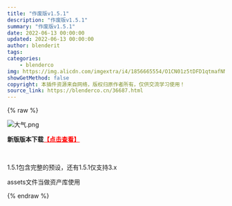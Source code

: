 ```yaml
---
title: "作废版v1.5.1"
description: "作废版v1.5.1"
summary: "作废版v1.5.1"
date: 2022-06-13 00:00:00
updated: 2022-06-13 00:00:00
author: blenderit
tags: 
categories:
    - blenderco
img: https://img.alicdn.com/imgextra/i4/1856665554/O1CN01z5tDFD1qtmafNNrK3_!!1856665554.jpg
showGetMethod: false
copyright: 本插件资源来自网络，版权归原作者所有，仅供交流学习使用！
source_link: https://blenderco.cn/36687.html
---
```


{% raw %}
<p><img class="aligncenter" src="https://img.alicdn.com/imgextra/i1/751044092/O1CN01KfL5oA1g6BSfJCFTm_!!751044092.png" alt="大气.png"></p><p><strong>新版版本下载<span style="color: #ff0000;"><a style="color: #ff0000;" href="https://blenderco.cn/?s=physical&amp;cat=">【点击查看】</a></span></strong></p><p> </p><p>1.5.1包含完整的预设，还有1.5.1仅支持3.x</p><p>assets文件当做资产库使用</p>
<div style="display: none">blenderco</div>
{% endraw %}